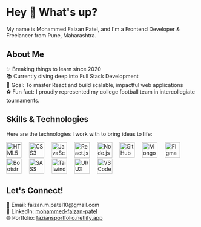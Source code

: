 <h1 align="left">Hey 👋 What's up?</h1>
<p align="left">My name is Mohammed Faizan Patel, and I'm a Frontend Developer & Freelancer from Pune, Maharashtra.</p>

<h2 align="left">About Me</h2>
<p align="left">
✨ Breaking things to learn since 2020<br>
📚 Currently diving deep into Full Stack Development<br>
🎯 Goal: To master React and build scalable, impactful web applications<br>
⚽ Fun fact: I proudly represented my college football team in intercollegiate tournaments.
</p>

<h2 align="left">Skills & Technologies</h2>
<p align="left">Here are the technologies I work with to bring ideas to life:</p>

<div align="left"> 
  <img src="https://cdn.jsdelivr.net/gh/devicons/devicon/icons/html5/html5-original.svg" height="40" alt="HTML5" /> 
  <img width="12" />
  <img src="https://cdn.jsdelivr.net/gh/devicons/devicon/icons/css3/css3-original.svg" height="40" alt="CSS3" /> 
  <img width="12" />
  <img src="https://cdn.jsdelivr.net/gh/devicons/devicon/icons/javascript/javascript-original.svg" height="40" alt="JavaScript" /> 
  <img width="12" />
  <img src="https://cdn.jsdelivr.net/gh/devicons/devicon/icons/react/react-original.svg" height="40" alt="React.js" />
  <img width="12" />
  <img src="https://cdn.jsdelivr.net/gh/devicons/devicon/icons/nodejs/nodejs-original.svg" height="40" alt="Node.js" />
  <img width="12" />
  <img src="https://cdn.jsdelivr.net/gh/devicons/devicon/icons/github/github-original.svg" height="40" alt="GitHub" />
  <img width="12" />
  <img src="https://cdn.jsdelivr.net/gh/devicons/devicon/icons/mongodb/mongodb-original.svg" height="40" alt="MongoDB" />
  <img width="12" />
  <img src="https://cdn.jsdelivr.net/gh/devicons/devicon/icons/figma/figma-original.svg" height="40" alt="Figma" />
  <img width="12" />
  <img src="https://cdn.jsdelivr.net/gh/devicons/devicon/icons/bootstrap/bootstrap-original.svg" height="40" alt="Bootstrap" />
  <img width="12" />
  <img src="https://cdn.jsdelivr.net/gh/devicons/devicon/icons/sass/sass-original.svg" height="40" alt="SASS" />
  <img width="12" />
  <img src="https://cdn.jsdelivr.net/gh/devicons/devicon/icons/tailwindcss/tailwindcss-plain.svg" height="40" alt="Tailwind CSS" />
  <img width="12" />
  <img src="https://img.icons8.com/ios-filled/50/ui-design.png" height="40" alt="UI/UX" />
  <img width="12" />
  <img src="https://cdn.jsdelivr.net/gh/devicons/devicon/icons/vscode/vscode-original.svg" height="40" alt="VS Code" />
</div>

<h2 align="left">Let's Connect!</h2>
<p align="left">
📧 Email: faizan.m.patel10@gmail.com <br>
🔗 LinkedIn: <a href="https://www.linkedin.com/in/mohammed-faizan-patel-6939821b5" target="_blank">mohammed-faizan-patel</a><br>
🌐 Portfolio: <a href="https://faziansportfolio.netlify.app/" target="_blank">faziansportfolio.netlify.app</a>
</p>


<!--
**FAIZAN101013/FAIZAN101013** is a ✨ _special_ ✨ repository because its `README.md` (this file) appears on your GitHub profile.

Here are some ideas to get you started:

- 🔭 I’m currently working on ...
- 🌱 I’m currently learning ...
- 👯 I’m looking to collaborate on ...
- 🤔 I’m looking for help with ...
- 💬 Ask me about ...
- 📫 How to reach me: ...
- 😄 Pronouns: ...
- ⚡ Fun fact: ...
-->
